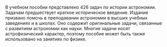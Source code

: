 <!--2023-10-01 00:42:49-->
В учебном пособии представлено 426 задач по истории астрономии. Задачам предшествует краткое историческое введение. Издание призвано помочь в преподавании астрономии в высших учебных заведениях и в школах. Оно содержит оригинальные задачи, связанные с развитием астрономии как науки. Многие задачи носят астрофизический характер, поэтому пособие может быть также использовано на занятиях по физике.